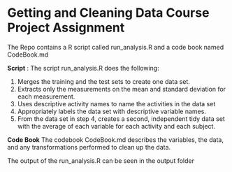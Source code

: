 # Getting and Cleaning Data Course Project Assignment

The Repo contains a R script called run_analysis.R and a code book named CodeBook.md

**Script** : The script run_analysis.R does the following:

1. Merges the training and the test sets to create one data set.
2. Extracts only the measurements on the mean and standard deviation for each measurement.
3. Uses descriptive activity names to name the activities in the data set
4. Appropriately labels the data set with descriptive variable names.
5. From the data set in step 4, creates a second, independent tidy data set with the average of each variable for each activity and each subject.

**Code Book**
The codebook CodeBook.md describes the variables, the data, and any transformations performed to clean up the data.

The output of the run_analysis.R can be seen in the output folder